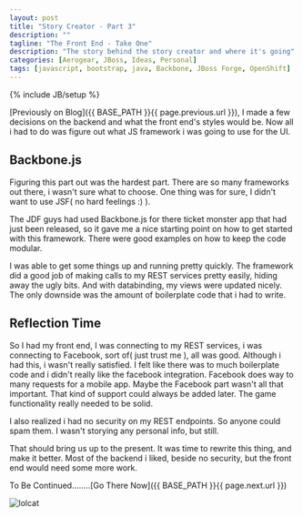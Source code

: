 ```yaml
---
layout: post
title: "Story Creator - Part 3"
description: ""
tagline: "The Front End - Take One"
description: "The story behind the story creator and where it's going"
categories: [Aerogear, JBoss, Ideas, Personal]
tags: [javascript, bootstrap, java, Backbone, JBoss Forge, OpenShift]
---
```

{% include JB/setup %}

[Previously on Blog]({{ BASE_PATH }}{{ page.previous.url }}), I made a few decisions on the backend and what the front end's styles would be.  Now all i had to do was figure out what JS framework i was going to use for the UI.

## Backbone.js

Figuring this part out was the hardest part.  There are so many frameworks out there, i wasn't sure what to choose.  One thing was for sure, I didn't want to use JSF( no hard feelings :) ).

The JDF guys had used Backbone.js for there ticket monster app that had just been released, so it gave me a nice starting point on how to get started with this framework.  There were good examples on how to keep the code modular.

I was able to get some things up and running pretty quickly.  The framework did a good job of making calls to my REST services pretty easily, hiding away the ugly bits.  And with databinding, my views were updated nicely.  The only downside was the amount of boilerplate code that i had to write.

## Reflection Time

So I had my front end,  I was connecting to my REST services, i was connecting to Facebook, sort of( just trust me ), all was good.  Although i had this, i wasn't really satisfied.  I felt like there was to much boilerplate code and i didn't really like the facebook integration.  Facebook does way to many requests for a mobile app.  Maybe the Facebook part wasn't all that important.  That kind of support could always be added later.  The game functionality really needed to be solid.

I also realized i had no security on my REST endpoints.  So anyone could spam them.  I wasn't storying any personal info,  but still.

That should bring us up to the present.  It was time to rewrite this thing, and make it better.  Most of the backend i liked, beside no security, but the front end would need some more work.

To Be Continued........[Go There Now]({{ BASE_PATH }}{{ page.next.url }})


![lolcat](http://www.clickuntilyoulaugh.com/wp-content/uploads/2012/02/funniest-lolcat-pics-uninterested.jpg)